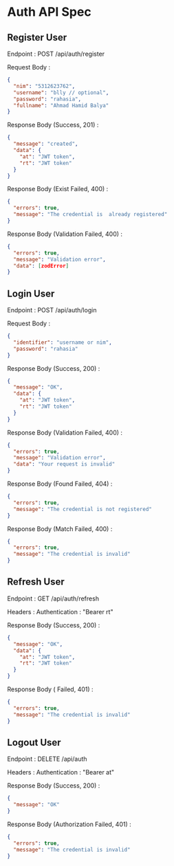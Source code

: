 # Auth API Spec

## Register User

Endpoint : POST /api/auth/register

Request Body :

```json
{
  "nim": "5312623762",
  "username": "blly // optional",
  "password": "rahasia",
  "fullname": "Ahmad Hamid Balya"
}
```

Response Body (Success, 201) :

```json
{
  "message": "created",
  "data": {
    "at": "JWT token",
    "rt": "JWT token"
  }
}
```

Response Body (Exist Failed, 400) :

```json
{
  "errors": true,
  "message": "The credential is  already registered"
}
```

Response Body (Validation Failed, 400) :

```json
{
  "errors": true,
  "message": "Validation error",
  "data": [zodError]
}
```

## Login User

Endpoint : POST /api/auth/login

Request Body :

```json
{
  "identifier": "username or nim",
  "password": "rahasia"
}
```

Response Body (Success, 200) :

```json
{
  "message": "OK",
  "data": {
    "at": "JWT token",
    "rt": "JWT token"
  }
}
```

Response Body (Validation Failed, 400) :

```json
{
  "errors": true,
  "message": "Validation error",
  "data": "Your request is invalid"
}
```

Response Body (Found Failed, 404) :

```json
{
  "errors": true,
  "message": "The credential is not registered"
}
```

Response Body (Match Failed, 400) :

```json
{
  "errors": true,
  "message": "The credential is invalid"
}
```

## Refresh User

Endpoint : GET /api/auth/refresh

Headers :
Authentication : "Bearer rt"

Response Body (Success, 200) :

```json
{
  "message": "OK",
  "data": {
    "at": "JWT token",
    "rt": "JWT token"
  }
}
```

Response Body ( Failed, 401) :

```json
{
  "errors": true,
  "message": "The credential is invalid"
}
```

## Logout User

Endpoint : DELETE /api/auth

Headers :
Authentication : "Bearer at"

Response Body (Success, 200) :

```json
{
  "message": "OK"
}
```

Response Body (Authorization Failed, 401) :

```json
{
  "errors": true,
  "message": "The credential is invalid"
}
```
